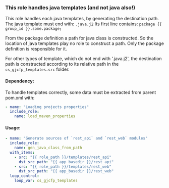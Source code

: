 ### This role handles java templates (and not java also!)

This role handles each java templates, by generating the destination path.
The java template must end with: `.java.j2`
Its first line contains: `package {{ group_id }}.some.package;`

From the package definition a path for java class is constructed.
So the location of java templates play no role to construct a path. 
Only the package definition is responsible for it.

For other types of template, which do not end with '.java.j2', 
the destination path is constructed according to its relative path 
in the `cs_gjcfp_templates.src` folder.

#### Dependency:
To handle templates correctly, some data must be extracted from parent pom.xml with:
```yaml
- name: "Loading projects properties"
  include_role:
    name: load_maven_properties
```

#### Usage:
```yaml
- name: "Generate sources of `rest_api` and `rest_web` modules"
  include_role:
    name: gen_java_class_from_path
  with_items:
    - src: "{{ role_path }}/templates/rest_api"
      dst_src_path: "{{ app_basedir }}/rest_api"
    - src: "{{ role_path }}/templates/rest_web"
      dst_src_path: "{{ app_basedir }}/rest_web"
  loop_control:
    loop_var: cs_gjcfp_templates
```